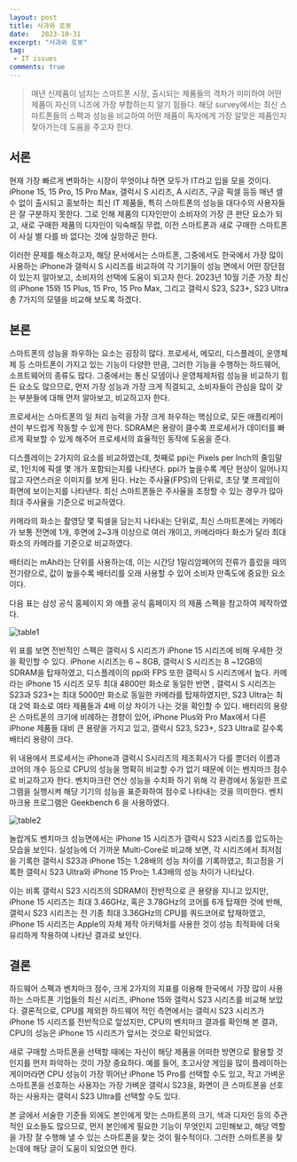 ```yaml
---
layout: post
title: 사과와 로봇
date:   2023-10-31
excerpt: "사과와 로봇"
tag: 
 - IT issues
comments: true
---
```


> 매년 신제품이 넘치는 스마트폰 시장, 출시되는 제품들의 격차가 미미하여 어떤 제품이 자신의 니즈에 가장 부합하는지 알기 힘들다. 해당 survey에서는 최신 스마트폰들의 스펙과 성능을 비교하여 어떤 제품이 독자에게 가장 알맞은 제품인지 찾아가는데 도움을 주고자 한다.

## 서론

현재 가장 빠르게 변화하는 시장이 무엇이냐 하면 모두가 IT라고 입을 모을 것이다. iPhone 15, 15 Pro, 15 Pro Max, 갤럭시 S 시리즈, A 시리즈, 구글 픽셀 등등 매년 셀 수 없이 출시되고 홍보하는 최신 IT 제품들, 특히 스마트폰의 성능을 대다수의 사용자들은 잘 구분하지 못한다. 그로 인해 제품의 디자인만이 소비자의 가장 큰 판단 요소가 되고, 새로 구매한 제품의 디자인이 익숙해질 무렵, 이전 스마트폰과 새로 구매한 스마트폰이 사실 별 다를 바 없다는 것에 실망하곤 한다.

이러한 문제를 해소하고자, 해당 문서에서는 스마트폰, 그중에서도 한국에서 가장 많이 사용하는 iPhone과 갤럭시 S 시리즈를 비교하여 각 기기들이 성능 면에서 어떤 장단점이 있는지 알아보고, 소비자의 선택에 도움이 되고자 한다. 2023년 10월 기준 가장 최신의 iPhone 15와 15 Plus, 15 Pro, 15 Pro Max, 그리고 갤럭시 S23, S23+, S23 Ultra 총 7가지의 모델을 비교해 보도록 하겠다.


## 본론

스마트폰의 성능을 좌우하는 요소는 굉장히 많다. 프로세서, 메모리, 디스플레이, 운영체제 등 스마트폰이 가지고 있는 기능이 다양한 만큼, 그러한 기능을 수행하는 하드웨어, 소프트웨어의 종류도 많다. 그중에서는 통신 모뎀이나 운영체제처럼 성능을 비교하기 힘든 요소도 많으므로, 먼저 가장 성능과 가장 크게 직결되고, 소비자들이 관심을 많이 갖는 부분들에 대해 먼저 알아보고, 비교하고자 한다.

프로세서는 스마트폰의 일 처리 능력을 가장 크게 좌우하는 핵심으로, 모든 애플리케이션이 부드럽게 작동할 수 있게 한다. SDRAM은 용량이 클수록 프로세서가 데이터를 빠르게 확보할 수 있게 해주어 프로세서의 효율적인 동작에 도움을 준다.

디스플레이는 2가지의 요소를 비교하였는데, 첫째로 ppi는 Pixels per Inch의 줄임말로, 1인치에 픽셀 몇 개가 포함되는지를 나타낸다. ppi가 높을수록 계단 현상이 일어나지 않고 자연스러운 이미지를 보게 된다. Hz는 주사율(FPS)의 단위로, 초당 몇 프레임이 화면에 보이는지를 나타낸다. 최신 스마트폰들은 주사율을 조정할 수 있는 경우가 많아 최대 주사율을 기준으로 비교하였다.

카메라의 화소는 촬영당 몇 픽셀을 담는지 나타내는 단위로, 최신 스마트폰에는 카메라가 보통 전면에 1개, 후면에 2~3개 이상으로 여러 개이고, 카메라마다 화소가 달라 최대 화소의 카메라를 기준으로 비교하였다.

배터리는 mAh라는 단위를 사용하는데, 이는 시간당 1밀리암페어의 전류가 흘렀을 때의 전기량으로, 값이 높을수록 배터리를 오래 사용할 수 있어 소비자 만족도에 중요한 요소이다.

다음 표는 삼성 공식 홈페이지 와 애플 공식 홈페이지 의 제품 스펙을 참고하여 제작하였다.

![table1]({{site.baseurl}}/assets/img/apple_and_robot/table1.jpg)

위 표를 보면 전반적인 스펙은 갤럭시 S 시리즈가 iPhone 15 시리즈에 비해 우세한 것을 확인할 수 있다. iPhone 시리즈는 6 ~ 8GB, 갤럭시 S 시리즈는 8 ~12GB의 SDRAM을 탑재하였고, 디스플레이의 ppi와 FPS 또한 갤럭시 S 시리즈에서 높다. 카메라는 iPhone 15 시리즈 모두 최대 4800만 화소로 동일한 반면 , 갤럭시 S 시리즈는 S23과 S23+는 최대 5000만 화소로 동일한 카메라를 탑재하였지만, S23 Ultra는 최대 2억 화소로 여타 제품들과 4배 이상 차이가 나는 것을 확인할 수 있다. 배터리의 용량은 스마트폰의 크기에 비례하는 경향이 있어, iPhone Plus와 Pro Max에서 다른 iPhone 제품들 대비 큰 용량을 가지고 있고, 갤럭시 S23, S23+, S23 Ultra로 갈수록 배터리 용량이 크다.

위 내용에서 프로세서는 iPhone과 갤럭시 S시리즈의 제조회사가 다를 뿐더러 이름과 코어의 개수 등으로 CPU의 성능을 명확히 비교할 수가 없기 때문에 이는 벤치마크 점수로 비교하고자 한다. 벤치마크란 연산 성능을 수치화 하기 위해 각 환경에서 동일한 프로그램을 실행시켜 해당 기기의 성능을 표준화하여 점수로 나타내는 것을 의미한다. 벤치마크용 프로그램은 Geekbench 6 을 사용하였다.

![table2]({{site.baseurl}}/assets/img/apple_and_robot/table2.jpg)

놀랍게도 벤치마크 성능면에서는 iPhone 15 시리즈가 갤럭시 S23 시리즈를 압도하는 모습을 보인다. 실성능에 더 가까운 Multi-Core로 비교해 보면, 각 시리즈에서 최저점을 기록한 갤럭시 S23과 iPhone 15는 1.28배의 성능 차이를 기록하였고, 최고점을 기록한 갤럭시 S23 Ultra와 iPhone 15 Pro는 1.43배의 성능 차이가 나타났다.

이는 비록 갤럭시 S23 시리즈의 SDRAM이 전반적으로 큰 용량을 지니고 있지만, iPhone 15 시리즈는 최대 3.46GHz, 혹은 3.78GHz의 코어를 6개 탑재한 것에 반해, 갤럭시 S23 시리즈는 전 기종 최대 3.36GHz의 CPU를 쿼드코어로 탑재하였고, iPhone 15 시리즈는 Apple의 자체 제작 아키텍처를 사용한 것이 성능 최적화에 더욱 유리하게 작용하여 나타난 결과로 보인다.

## 결론

하드웨어 스펙과 벤치마크 점수, 크게 2가지의 지표를 이용해 한국에서 가장 많이 사용하는 스마트폰 기업들의 최신 시리즈, iPhone 15와 갤럭시 S23 시리즈를 비교해 보았다. 결론적으로, CPU를 제외한 하드웨어 적인 측면에서는 갤럭시 S23 시리즈가 iPhone 15 시리즈를 전반적으로 앞섰지만, CPU의 벤치마크 결과를 확인해 본 결과, CPU의 성능은 iPhone 15 시리즈가 앞서는 것으로 확인되었다.

새로 구매할 스마트폰을 선택할 때에는 자신이 해당 제품을 어떠한 방면으로 활용할 것인지를 먼저 파악하는 것이 가장 중요하다. 예를 들어, 초고사양 게임을 많이 플레이하는 게이머라면 CPU 성능이 가장 뛰어난 iPhone 15 Pro를 선택할 수도 있고,  작고 가벼운 스마트폰을 선호하는 사용자는 가장 가벼운 갤럭시 S23을, 화면이 큰 스마트폰을 선호하는 사용자는 갤럭시 S23 Ultra를 선택할 수도 있다.

본 글에서 서술한 기준들 외에도 본인에게 맞는 스마트폰의 크기, 색과 디자인 등의 주관적인 요소들도 많으므로, 먼저 본인에게 필요한 기능이 무엇인지 고민해보고, 해당 역할을 가장 잘 수행해 낼 수 있는 스마트폰을 찾는 것이 필수적이다. 그러한 스마트폰을 찾는데에 해당 글이 도움이 되었으면 한다.
